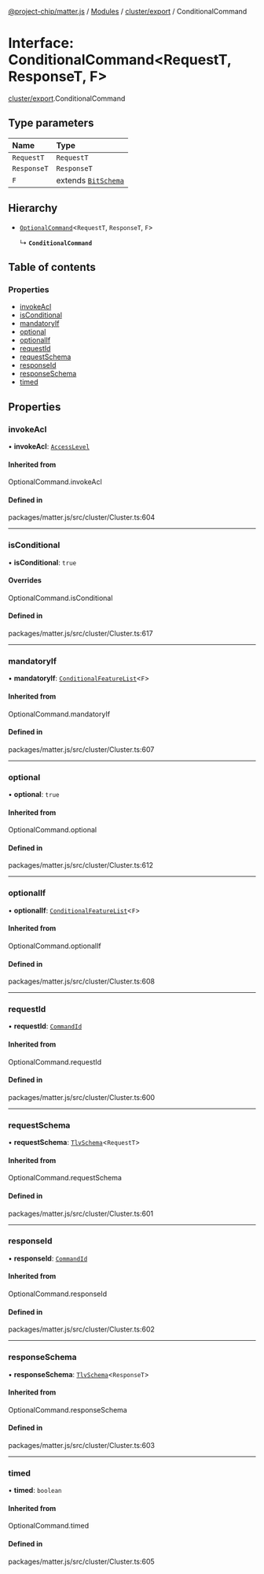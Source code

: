 [@project-chip/matter.js](../README.md) / [Modules](../modules.md) / [cluster/export](../modules/cluster_export.md) / ConditionalCommand

# Interface: ConditionalCommand<RequestT, ResponseT, F\>

[cluster/export](../modules/cluster_export.md).ConditionalCommand

## Type parameters

| Name | Type |
| :------ | :------ |
| `RequestT` | `RequestT` |
| `ResponseT` | `ResponseT` |
| `F` | extends [`BitSchema`](../modules/schema_export.md#bitschema) |

## Hierarchy

- [`OptionalCommand`](../modules/cluster_export.md#optionalcommand)<`RequestT`, `ResponseT`, `F`\>

  ↳ **`ConditionalCommand`**

## Table of contents

### Properties

- [invokeAcl](cluster_export.ConditionalCommand.md#invokeacl)
- [isConditional](cluster_export.ConditionalCommand.md#isconditional)
- [mandatoryIf](cluster_export.ConditionalCommand.md#mandatoryif)
- [optional](cluster_export.ConditionalCommand.md#optional)
- [optionalIf](cluster_export.ConditionalCommand.md#optionalif)
- [requestId](cluster_export.ConditionalCommand.md#requestid)
- [requestSchema](cluster_export.ConditionalCommand.md#requestschema)
- [responseId](cluster_export.ConditionalCommand.md#responseid)
- [responseSchema](cluster_export.ConditionalCommand.md#responseschema)
- [timed](cluster_export.ConditionalCommand.md#timed)

## Properties

### invokeAcl

• **invokeAcl**: [`AccessLevel`](../enums/cluster_export.AccessLevel.md)

#### Inherited from

OptionalCommand.invokeAcl

#### Defined in

packages/matter.js/src/cluster/Cluster.ts:604

___

### isConditional

• **isConditional**: ``true``

#### Overrides

OptionalCommand.isConditional

#### Defined in

packages/matter.js/src/cluster/Cluster.ts:617

___

### mandatoryIf

• **mandatoryIf**: [`ConditionalFeatureList`](../modules/cluster_export.md#conditionalfeaturelist)<`F`\>

#### Inherited from

OptionalCommand.mandatoryIf

#### Defined in

packages/matter.js/src/cluster/Cluster.ts:607

___

### optional

• **optional**: ``true``

#### Inherited from

OptionalCommand.optional

#### Defined in

packages/matter.js/src/cluster/Cluster.ts:612

___

### optionalIf

• **optionalIf**: [`ConditionalFeatureList`](../modules/cluster_export.md#conditionalfeaturelist)<`F`\>

#### Inherited from

OptionalCommand.optionalIf

#### Defined in

packages/matter.js/src/cluster/Cluster.ts:608

___

### requestId

• **requestId**: [`CommandId`](../modules/datatype_export.md#commandid)

#### Inherited from

OptionalCommand.requestId

#### Defined in

packages/matter.js/src/cluster/Cluster.ts:600

___

### requestSchema

• **requestSchema**: [`TlvSchema`](../classes/tlv_export.TlvSchema.md)<`RequestT`\>

#### Inherited from

OptionalCommand.requestSchema

#### Defined in

packages/matter.js/src/cluster/Cluster.ts:601

___

### responseId

• **responseId**: [`CommandId`](../modules/datatype_export.md#commandid)

#### Inherited from

OptionalCommand.responseId

#### Defined in

packages/matter.js/src/cluster/Cluster.ts:602

___

### responseSchema

• **responseSchema**: [`TlvSchema`](../classes/tlv_export.TlvSchema.md)<`ResponseT`\>

#### Inherited from

OptionalCommand.responseSchema

#### Defined in

packages/matter.js/src/cluster/Cluster.ts:603

___

### timed

• **timed**: `boolean`

#### Inherited from

OptionalCommand.timed

#### Defined in

packages/matter.js/src/cluster/Cluster.ts:605
